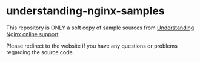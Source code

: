 # understanding-nginx-samples

This repository is ONLY a soft copy of sample sources from [Understanding Nginx online support](http://nginx.weebly.com/31034203632830430721.html)

Please redirect to the website if you have any questions or problems regarding the source code.
